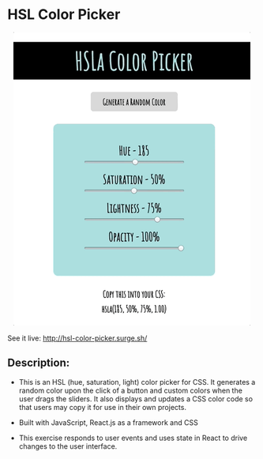 # HSL Color Picker

<p align="center">
  <img src="https://github.com/TobiasNorton/hsl-color-picker/blob/master/src/ColorPicker.gif?raw=true" alt="Color picker"/>
</p>

See it live: http://hsl-color-picker.surge.sh/

## Description:

- This is an HSL (hue, saturation, light) color picker for CSS. It generates a random color upon the click of a button and custom colors when the user drags the sliders. It also displays and updates a CSS color code so that users may copy it for use in their own projects.

- Built with JavaScript, React.js as a framework and CSS

- This exercise responds to user events and uses state in React to drive changes to the user interface.
